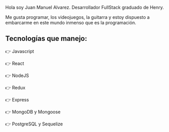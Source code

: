 Hola soy Juan Manuel Alvarez. Desarrollador FullStack graduado de Henry.

Me gusta programar, los videojuegos, la guitarra y estoy dispuesto a embarcarme en este mundo inmenso que es la programación.


<h2>Tecnologías que manejo:</h2>


👉 Javascript

👉 React

👉 NodeJS

👉 Redux

👉 Express

👉 MongoDB y Mongoose

👉 PostgreSQL y Sequelize
